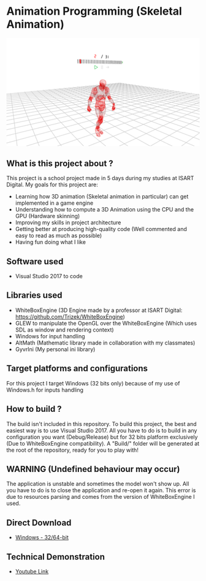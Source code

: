 # Animation Programming (Skeletal Animation)

![Screenshot of the application](Screenshots/Cover.png)

## What is this project about ?
This project is a school project made in 5 days during my studies at ISART Digital. My goals for this project are:
- Learning how 3D animation (Skeletal animation in particular) can get implemented in a game engine
- Understanding how to compute a 3D Animation using the CPU and the GPU (Hardware skinning)
- Improving my skills in project architecture
- Getting better at producing high-quality code (Well commented and easy to read as much as possible)
- Having fun doing what I like

## Software used
- Visual Studio 2017 to code

## Libraries used
- WhiteBoxEngine (3D Engine made by a professor at ISART Digital: https://github.com/Trizek/WhiteBoxEngine)
- GLEW to manipulate the OpenGL over the WhiteBoxEngine (Which uses SDL as window and rendering context)
- Windows for input handling
- AltMath (Mathematic library made in collaboration with my classmates)
- GyvrIni (My personal ini library)

## Target platforms and configurations
For this project I target Windows (32 bits only) because of my use of Windows.h for inputs handling

## How to build ?
The build isn't included in this repository. To build this project, the best and easiest way is to use Visual Studio 2017. All you have to do is to build in any configuration you want (Debug/Release) but for 32 bits platform exclusively (Due to WhiteBoxEngine compatibility).
A "Build/" folder will be generated at the root of the repository, ready for you to play with!

## WARNING (Undefined behaviour may occur)
The application is unstable and sometimes the model won't show up. All you have to do is to close the application and re-open it again. This error is due to resources parsing and comes from the version of WhiteBoxEngine I used.

## Direct Download
- [Windows - 32/64-bit](http://adrien-givry.com/download/animation-programming.zip)

## Technical Demonstration
- [Youtube Link](https://youtu.be/PzjegVRmqRU)
